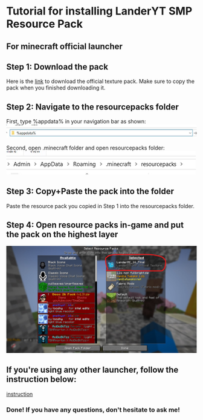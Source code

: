 # Tutorial for installing LanderYT SMP Resource Pack

## For minecraft official launcher
## Step 1: Download the pack
Here is the [link](https://drive.google.com/file/d/1gyGokcPTNe3MLpuvUEg5XkMEu9_ffNeo/view?usp=sharing) to download the official texture pack. Make sure to copy the pack when you finished downloading it. 

## Step 2: Navigate to the resourcepacks folder
First, type %appdata% in your navigation bar as shown:    
![appdata](https://github.com/landeryt/LanderYTSMP/blob/main/lib/screenshots/appdata.jpg)

    
Second, open .minecraft folder and open resourcepacks folder:  
![resourcepacks](https://github.com/landeryt/LanderYTSMP/blob/main/lib/screenshots/resourcepacks.jpg)

## Step 3: Copy+Paste the pack into the folder
Paste the resource pack you copied in Step 1 into the resourcepacks folder. 

## Step 4: Open resource packs in-game and put the pack on the highest layer  
![play](https://github.com/landeryt/LanderYTSMP/blob/main/lib/screenshots/highest_layer.jpg)  



## If you're using any other launcher, follow the instruction below:  
[instruction](https://youtu.be/LhOFa1LspU0)  


### Done! If you have any questions, don't hesitate to ask me!
